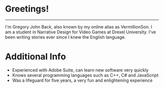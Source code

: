 # Greetings!
-----
I'm Gregory John Back, also known by my online alias as VermillionSon. 
I am a student in Narrative Design for Video Games at Drexel University. I've been writing stories ever since I knew the English language.

# Additional Info

- Experienced with Adobe Suite, can learn new software very quickly
- Knows several programming languages such as C++, C# and JavaScript
- Was a lifeguard for five years, a very fun and enlightening experience
